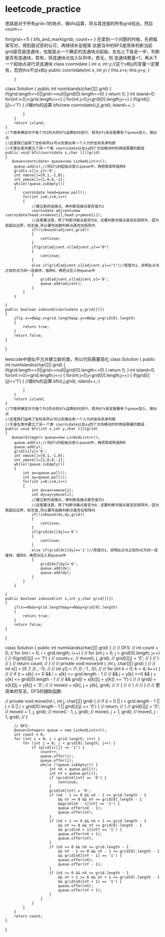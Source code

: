 # leetcode_practice
思路是对于所有grid=1的地点，做bfs运算，将与其连接的所有grid找出，然后count++

for(grid==1)
{
  bfs_and_mark(grid);
  count++
  }
在拿到一个问题的时候，先把框架写对，得到面试官的认可，再继续补足框架
此题当中的BFS是用来判断当前grid是否是连通块，也就是从一个确定的连通块点起始，左右上下各走一步，判断是否有连通块，若有，将连通块点加入队列中。若无，则
连通块数量+1，再从下一个起始点进行求连通块
class coornidate
        {
            int x;
            int y;//这个x和y的变量一定要有，否则this不出x和y
            public coornidate(int x, int y)
            {
                this.x=x;
                this.y=y;
            }
            
        }
class Solution {
    public int numIslands(char[][] grid) {
        if(grid.length==0||grid==null||grid[0].length==0)
        {
            return 0;
        }
        int island=0;
        for(int i=0;i<grid.length;i++)
        {
            for(int j=0;j<grid[0].length;j++)
            {
                if(grid[i][j]=='1')
                {
                    //做bfs的运算
                    bfs(new coornidate(i,j),grid);
                    island++;
                }
                
            }
        }
        return island;
    }
    //下面来确定对于每个为1的点的bfs运算如何进行，首先bfs肯定是要有个queue加入、弹出点
    //这里我们运用了坐标系所以可以先做出来一个人为的坐标系来判断
    //于是在类外建立了另一个类 coornidate以及xy四个方向移动时的两组需要的数组
    public void bfs(coornidate x,char [][]grid)
    {
       Queue<coornidate> queue=new LinkedList<>();
        queue.add(x);//将bfs的起始点放入queue中，再把其矩阵值附0
        grid[x.x][x.y]='0';
        int xmove[]={0,1,-1,0};
        int ymove[]={1,0,0,-1};
        while(!queue.isEmpty())
        {
            coornidate head=queue.poll();
            for(int i=0;i<4;i++)
            {
                //建立新的连接点，再判断连接点是否值为1
                coornidate adjcent=new coornidate(head.x+xmove[i],head.y+ymove[i]);
                //这里要注意，除了判断邻接点是否为0，还要判断邻接点是否在矩阵外，因为若超出边界，则无值,所以要写函数判断点是否在矩阵内
                if(!inbound(adjcent,grid))
                {
                    continue;
                }
                if(grid[adjcent.x][adjcent.y]=="0")
                {
                    continue;
                }
                else if(grid[adjcent.x][adjcent.y]=="1")//若值为1，说明此点与之前的点为同一连接块，值附0，再把点压入到queue中
                {
                    grid[adjcent.x][adjcent.y]='0';
                    queue.add(adjcent);
                }
            }
        }
        
    }
    public boolean inbound(coornidate p,grid[][])
    {
        if(p.x>=0&&p.x<grid.length&&p.y>=0&&p.y<grid[0].length)
        {
            return true;
        }
        return false;
    }
}


leetcode中貌似不允许建立新的类，所以代码需要简化
class Solution {
     public int numIslands(char[][] grid) {
        if(grid.length==0||grid==null||grid[0].length==0)
        {
            return 0;
        }
        int island=0;
        for(int i=0;i<grid.length;i++)
        {
            for(int j=0;j<grid[0].length;j++)
            {
                if(grid[i][j]=='1')
                {
                    //做bfs的运算
                    bfs(i,j,grid);
                    island++;
                }
                
            }
        }
        return island;
    }
    //下面来确定对于每个为1的点的bfs运算如何进行，首先bfs肯定是要有个queue加入、弹出点
    //这里我们运用了坐标系所以可以先做出来一个人为的坐标系来判断
    //于是在类外建立了另一个类 coornidate以及xy四个方向移动时的两组需要的数组
    public void bfs(int x,int y,char [][]grid)
    {
       Queue<Integer> queue=new LinkedList<>();
        queue.add(x);//将bfs的起始点放入queue中，再把其矩阵值附0
        queue.add(y);
        grid[x][y]='0';
        int xmove[]={0,1,-1,0};
        int ymove[]={1,0,0,-1};
        while(!queue.isEmpty())
        {
            int ax=queue.poll();
            int ay=queue.poll();
            for(int i=0;i<4;i++)
            {
                int dx=ax+xmove[i];
                int dy=ay+ymove[i];
                //建立新的连接点，再判断连接点是否值为1
                //这里要注意，除了判断邻接点是否为0，还要判断邻接点是否在矩阵外，因为若超出边界，则无值,所以要写函数判断点是否在矩阵内
                if(!inbound(dx,dy,grid))
                {
                    continue;
                }
                if(grid[dx][dy]=='0')
                {
                    continue;
                }
                else if(grid[dx][dy]=='1')//若值为1，说明此点与之前的点为同一连接块，值附0，再把点压入到queue中
                {
                    grid[dx][dy]='0';
                    queue.add(dx);
                    queue.add(dy);
                }
            }
        }
        
    }
    public boolean inbound(int x,int y,char grid[][])
    {
        if(x>=0&&x<grid.length&&y>=0&&y<grid[0].length)
        {
            return true;
        }
        return false;
    }
}

class Solution {
    public int numIslands(char[][] grid) {
//         // DFS:
//         int count = 0;
//         for (int i = 0; i < grid.length; i++) {
//             for (int j = 0; j < grid[0].length; j++) {
//                 if(grid[i][j] == '1') {
//                     count++;
//                     move(i, j, grid);
//                     grid[i][j] = '0';
//                 }
//             } 
//         }
//         return count;
//     }
//     // private void move(int i, int j, char[][] grid) {
//     //     int x[] = {0 ,1 ,0 , -1};
//     //     int y[] = {1 ,0 ,-1 , 0};
//     //     for (int k = 0; k < 4; k++) {
//     //         if (i + x[k] >= 0 && i + x[k] <= grid.length - 1 
//     //             && j + y[k] >=0 && j + y[k] <= grid[0].length - 1 
//     //             && grid[i + x[k]][j + y[k]] == '1') {
//     //             grid[i + x[k]][j + y[k]] = '0';
//     //             move(i + x[k], j + y[k], grid);
//     //         }
//     //     }
//     // }
//     // 更简单的写法，DFS的辅助函数:
    
//     private void move(int i, int j, char[][] grid) {
//         if (i < 0 || i > grid.length - 1 || j < 0 || j > grid[0].length - 1 || grid[i][j] == '0') {
//             return;
//         }
//         grid[i][j] = '0';
//         move(i + 1, j, grid);
//         move(i - 1, j, grid);
//         move(i, j + 1, grid);
//         move(i, j - 1, grid);
//     }
        
        // BFS:
        Queue<Integer> queue = new LinkedList<>();
        int count = 0;
        for (int i = 0; i < grid.length; i++) {
            for (int j = 0; j < grid[0].length; j++) {
                if (grid[i][j] == '1') {
                    count++;
                    queue.offer(i);
                    queue.offer(j);
                    while (!queue.isEmpty()) {
                        int nX = queue.poll();
                        int nY = queue.poll();
                        if (grid[nX][nY] == '0') {
                            continue;
                        }
                        grid[nX][nY] = '0';
                        if (nX - 1 >= 0 && nX - 1 <= grid.length - 1 
                            && nY >= 0 && nY <= grid[0].length - 1 
                            &&grid[nX - 1][nY] == '1') {
                            queue.offer(nX - 1);
                            queue.offer(nY);
                        }
                        if (nX + 1 >= 0 && nX + 1 <= grid.length - 1 
                            && nY >= 0 && nY <= grid[0].length - 1 
                            && grid[nX + 1][nY] == '1') {
                            queue.offer(nX + 1);
                            queue.offer(nY);
                        }
                        if (nX >= 0 && nX <= grid.length - 1 
                            && nY - 1 >= 0 && nY - 1 <= grid[0].length - 1 
                            && grid[nX][nY - 1] == '1') {
                            queue.offer(nX);
                            queue.offer(nY - 1);
                        }
                        if (nX >= 0 && nX <= grid.length - 1 
                            && nY + 1 >= 0 && nY + 1 <= grid[0].length - 1 
                            && grid[nX][nY + 1] == '1') {
                            queue.offer(nX);
                            queue.offer(nY + 1);
                        }
                    }
                }
            }
        }
        return count;
    }
}
